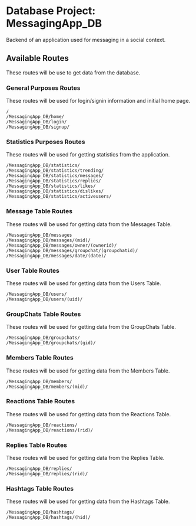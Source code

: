 # Database Project: MessagingApp_DB

Backend of an application used for messaging in a social context.

## Available Routes
These routes will be use to get data from the database.

### General Purposes Routes
These routes will be used for login/signin information and initial home page.
```
/
/MessagingApp_DB/home/
/MessagingApp_DB/login/
/MessagingApp_DB/signup/
```

### Statistics Purposes Routes
These routes will be used for getting statistics from the application.
```
/MessagingApp_DB/statistics/
/MessagingApp_DB/statistics/trending/
/MessagingApp_DB/statistics/messages/
/MessagingApp_DB/statistics/replies/
/MessagingApp_DB/statistics/likes/
/MessagingApp_DB/statistics/dislikes/
/MessagingApp_DB/statistics/activeusers/
```

### Message Table Routes
These routes will be used for getting data from the Messages Table.
```
/MessagingApp_DB/messages
/MessagingApp_DB/messages/(mid)/
/MessagingApp_DB/messages/owner/(ownerid)/
/MessagingApp_DB/messages/groupchat/(groupchatid)/
/MessagingApp_DB/messages/date/(date)/
```

### User Table Routes
These routes will be used for getting data from the Users Table.
```
/MessagingApp_DB/users/
/MessagingApp_DB/users/(uid)/
```

### GroupChats Table Routes
These routes will be used for getting data from the GroupChats Table.
```
/MessagingApp_DB/groupchats/
/MessagingApp_DB/groupchats/(gid)/
```

### Members Table Routes
These routes will be used for getting data from the Members Table.
```
/MessagingApp_DB/members/
/MessagingApp_DB/members/(mid)/
```

### Reactions Table Routes
These routes will be used for getting data from the Reactions Table.
```
/MessagingApp_DB/reactions/
/MessagingApp_DB/reactions/(rid)/
```

### Replies Table Routes
These routes will be used for getting data from the Replies Table.
```
/MessagingApp_DB/replies/
/MessagingApp_DB/replies/(rid)/
```

### Hashtags Table Routes
These routes will be used for getting data from the Hashtags Table.
```
/MessagingApp_DB/hashtags/
/MessagingApp_DB/hashtags/(hid)/
```


